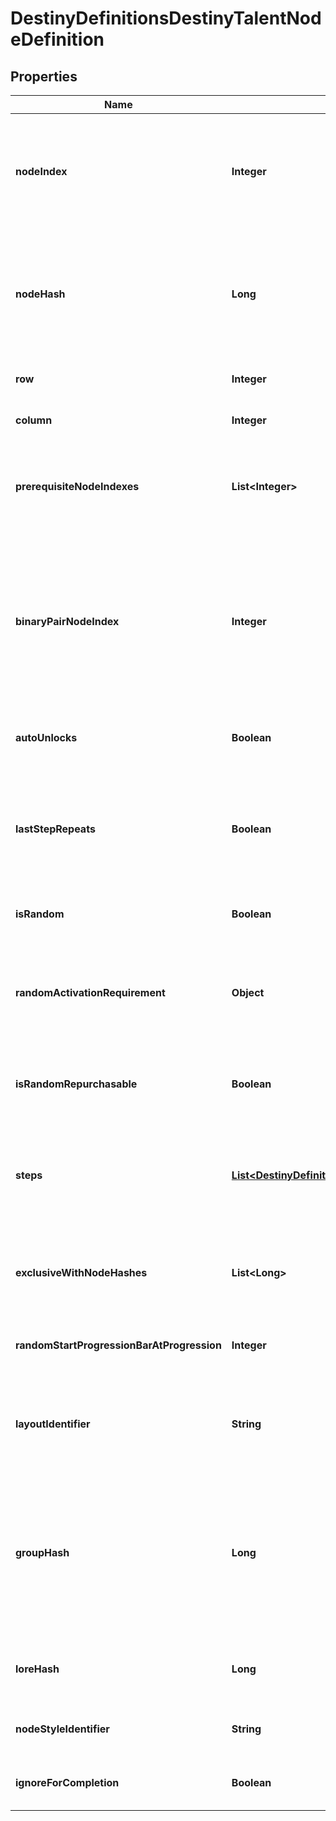 
# DestinyDefinitionsDestinyTalentNodeDefinition

## Properties
Name | Type | Description | Notes
------------ | ------------- | ------------- | -------------
**nodeIndex** | **Integer** | The index into the DestinyTalentGridDefinition&#39;s \&quot;nodes\&quot; property where this node is located. Used to uniquely identify the node within the Talent Grid. Note that this is content version dependent: make sure you have the latest version of content before trying to use these properties. |  [optional]
**nodeHash** | **Long** | The hash identifier for the node, which unfortunately is also content version dependent but can be (and ideally, should be) used instead of the nodeIndex to uniquely identify the node.  The two exist side-by-side for backcompat reasons due to the Great Talent Node Restructuring of Destiny 1, and I ran out of time to remove one of them and standardize on the other. Sorry! |  [optional]
**row** | **Integer** | The visual \&quot;row\&quot; where the node should be shown in the UI. If negative, then the node is hidden. |  [optional]
**column** | **Integer** | The visual \&quot;column\&quot; where the node should be shown in the UI. If negative, the node is hidden. |  [optional]
**prerequisiteNodeIndexes** | **List&lt;Integer&gt;** | Indexes into the DestinyTalentGridDefinition.nodes property for any nodes that must be activated before this one is allowed to be activated.  I would have liked to change this to hashes for Destiny 2, but we have run out of time. |  [optional]
**binaryPairNodeIndex** | **Integer** | At one point, Talent Nodes supported the idea of \&quot;Binary Pairs\&quot;: nodes that overlapped each other visually, and where activating one deactivated the other. They ended up not being used, mostly because Exclusive Sets are *almost* a superset of this concept, but the potential for it to be used still exists in theory.  If this is ever used, this will be the index into the DestinyTalentGridDefinition.nodes property for the node that is the binary pair match to this node. Activating one deactivates the other. |  [optional]
**autoUnlocks** | **Boolean** | If true, this node will automatically unlock when the Talent Grid&#39;s level reaches the required level of the current step of this node. |  [optional]
**lastStepRepeats** | **Boolean** | At one point, Nodes were going to be able to be activated multiple times, changing the current step and potentially piling on multiple effects from the previously activated steps. This property would indicate if the last step could be activated multiple times.   This is not currently used, but it isn&#39;t out of the question that this could end up being used again in a theoretical future. |  [optional]
**isRandom** | **Boolean** | If this is true, the node&#39;s step is determined randomly rather than the first step being chosen. |  [optional]
**randomActivationRequirement** | **Object** | At one point, you were going to be able to repurchase talent nodes that had random steps, to \&quot;re-roll\&quot; the current step of the node (and thus change the properties of your item). This was to be the activation requirement for performing that re-roll.  The system still exists to do this, as far as I know, so it may yet come back around! |  [optional]
**isRandomRepurchasable** | **Boolean** | If this is true, the node can be \&quot;re-rolled\&quot; to acquire a different random current step. This is not used, but still exists for a theoretical future of talent grids. |  [optional]
**steps** | [**List&lt;DestinyDefinitionsDestinyNodeStepDefinition&gt;**](DestinyDefinitionsDestinyNodeStepDefinition.md) | At this point, \&quot;steps\&quot; have been obfuscated into conceptual entities, aggregating the underlying notions of \&quot;properties\&quot; and \&quot;true steps\&quot;.  If you need to know a step as it truly exists - such as when recreating Node logic when processing Vendor data - you&#39;ll have to use the \&quot;realSteps\&quot; property below. |  [optional]
**exclusiveWithNodeHashes** | **List&lt;Long&gt;** | The nodeHash values for nodes that are in an Exclusive Set with this node.  See DestinyTalentGridDefinition.exclusiveSets for more info about exclusive sets.  Again, note that these are nodeHashes and *not* nodeIndexes. |  [optional]
**randomStartProgressionBarAtProgression** | **Integer** | If the node&#39;s step is randomly selected, this is the amount of the Talent Grid&#39;s progression experience at which the progression bar for the node should be shown. |  [optional]
**layoutIdentifier** | **String** | A string identifier for a custom visual layout to apply to this talent node. Unfortunately, we do not have any data for rendering these custom layouts. It will be up to you to interpret these strings and change your UI if you want to have custom UI matching these layouts. |  [optional]
**groupHash** | **Long** | As of Destiny 2, nodes can exist as part of \&quot;Exclusive Groups\&quot;. These differ from exclusive sets in that, within the group, many nodes can be activated. But the act of activating any node in the group will cause \&quot;opposing\&quot; nodes (nodes in groups that are not allowed to be activated at the same time as this group) to deactivate.  See DestinyTalentExclusiveGroup for more information on the details. This is an identifier for this node&#39;s group, if it is part of one. |  [optional]
**loreHash** | **Long** | Talent nodes can be associated with a piece of Lore, generally rendered in a tooltip. This is the hash identifier of the lore element to show, if there is one to be show. |  [optional]
**nodeStyleIdentifier** | **String** | Comes from the talent grid node style: this identifier should be used to determine how to render the node in the UI. |  [optional]
**ignoreForCompletion** | **Boolean** | Comes from the talent grid node style: if true, then this node should be ignored for determining whether the grid is complete. |  [optional]



